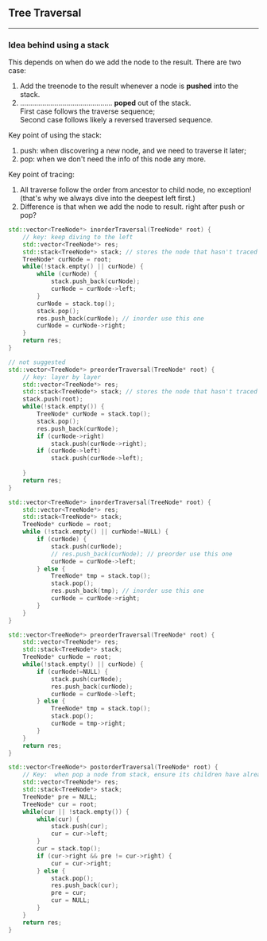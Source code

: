 ## Tree Traversal
---

### Idea behind using a stack
This depends on when do we add the node to the result. There are two case:  
1) Add the treenode to the result whenever a node is **pushed** into the stack.  
2) ..............................................    **poped** out of the stack.  
First case follows the traverse sequence;  
Second case follows likely a reversed traversed sequence.

Key point of using the stack:  
1) push: when discovering a new node, and we need to traverse it later;  
2) pop: when we don't need the info of this node any more.  

Key point of tracing:
1) All traverse follow the order from ancestor to child node, no exception! (that's why we always dive into the deepest left first.)  
2) Difference is that when we add the node to result. right after push or pop?  

```c++
std::vector<TreeNode*> inorderTraversal(TreeNode* root) {
    // key: keep diving to the left
    std::vector<TreeNode*> res;
    std::stack<TreeNode*> stack; // stores the node that hasn't traced the right branch 
    TreeNode* curNode = root;
    while(!stack.empty() || curNode) {
        while (curNode) {
            stack.push_back(curNode); 
            curNode = curNode->left;
        }
        curNode = stack.top();
        stack.pop();
        res.push_back(curNode); // inorder use this one
        curNode = curNode->right;
    }
    return res;
}

// not suggested
std::vector<TreeNode*> preorderTraversal(TreeNode* root) {
    // key: layer by layer
    std::vector<TreeNode*> res;
    std::stack<TreeNode*> stack; // stores the node that hasn't traced the right branch 
    stack.push(root);    
    while(!stack.empty()) {
        TreeNode* curNode = stack.top();
        stack.pop();
        res.push_back(curNode);
        if (curNode->right)
            stack.push(curNode->right);
        if (curNode->left)
            stack.push(curNode->left);
        
    }
    return res;
}
```

```c++
std::vector<TreeNode*> inorderTraversal(TreeNode* root) {
    std::vector<TreeNode*> res;
    std::stack<TreeNode*> stack;
    TreeNode* curNode = root;
    while (!stack.empty() || curNode!=NULL) {
        if (curNode) {
            stack.push(curNode);
            // res.push_back(curNode); // preorder use this one
            curNode = curNode->left;
        } else {
            TreeNode* tmp = stack.top();
            stack.pop();
            res.push_back(tmp); // inorder use this one
            curNode = curNode->right;
        }
    }
}

std::vector<TreeNode*> preorderTraversal(TreeNode* root) {
    std::vector<TreeNode*> res;
    std::stack<TreeNode*> stack;
    TreeNode* curNode = root;
    while(!stack.empty() || curNode) {
        if (curNode!=NULL) {
            stack.push(curNode);
            res.push_back(curNode);
            curNode = curNode->left;
        } else {
            TreeNode* tmp = stack.top();
            stack.pop();
            curNode = tmp->right;
        }
    }
    return res;
}
```

```c++
std::vector<TreeNode*> postorderTraversal(TreeNode* root) {
    // Key:  when pop a node from stack, ensure its children have already been explored .
    std::vector<TreeNode*> res;
    std::stack<TreeNode*> stack;
    TreeNode* pre = NULL;
    TreeNode* cur = root;
    while(cur || !stack.empty()) {
        while(cur) {
            stack.push(cur);
            cur = cur->left;
        }
        cur = stack.top();
        if (cur->right && pre != cur->right) {
            cur = cur->right;
        } else {
            stack.pop();
            res.push_back(cur);
            pre = cur;
            cur = NULL;
        }
    }
    return res;
}
```